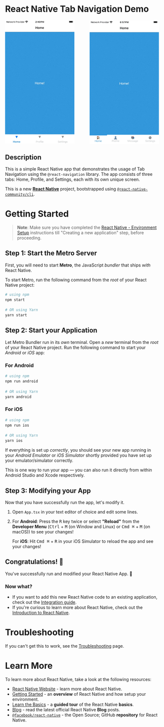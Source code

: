 # React Native Tab Navigation Demo

<div style="display: flex; align-items: center; justify-content: space-between; width: 100%;">
  <div style="width: 45%; position: relative;">
    <img src="assets/demo.gif" alt="React Native Tab Navigation Demo" style="width: 100%;">
    <div style="position: absolute; top: 0; bottom: 0; left: 100%; width: 1px; background-color: #fff;"></div>
  </div>
  <img src="https://github.com/amoltdhage/ReactNavigation-TabNavigatorApp/blob/main/assets/demo-with-icons.gif" alt="React Native Tab Navigation Demo with Icons" style="width: 45%">
</div>

## Description

This is a simple React Native app that demonstrates the usage of Tab Navigation using the `@react-navigation` library. The app consists of three tabs: Home, Profile, and Settings, each with its own unique screen.

This is a new [**React Native**](https://reactnative.dev) project, bootstrapped using [`@react-native-community/cli`](https://github.com/react-native-community/cli).

# Getting Started

>**Note**: Make sure you have completed the [React Native - Environment Setup](https://reactnative.dev/docs/environment-setup) instructions till "Creating a new application" step, before proceeding.

## Step 1: Start the Metro Server

First, you will need to start **Metro**, the JavaScript _bundler_ that ships _with_ React Native.

To start Metro, run the following command from the _root_ of your React Native project:

```bash
# using npm
npm start

# OR using Yarn
yarn start
```

## Step 2: Start your Application

Let Metro Bundler run in its _own_ terminal. Open a _new_ terminal from the _root_ of your React Native project. Run the following command to start your _Android_ or _iOS_ app:

### For Android

```bash
# using npm
npm run android

# OR using Yarn
yarn android
```

### For iOS

```bash
# using npm
npm run ios

# OR using Yarn
yarn ios
```

If everything is set up _correctly_, you should see your new app running in your _Android Emulator_ or _iOS Simulator_ shortly provided you have set up your emulator/simulator correctly.

This is one way to run your app — you can also run it directly from within Android Studio and Xcode respectively.

## Step 3: Modifying your App

Now that you have successfully run the app, let's modify it.

1. Open `App.tsx` in your text editor of choice and edit some lines.
2. For **Android**: Press the <kbd>R</kbd> key twice or select **"Reload"** from the **Developer Menu** (<kbd>Ctrl</kbd> + <kbd>M</kbd> (on Window and Linux) or <kbd>Cmd ⌘</kbd> + <kbd>M</kbd> (on macOS)) to see your changes!

   For **iOS**: Hit <kbd>Cmd ⌘</kbd> + <kbd>R</kbd> in your iOS Simulator to reload the app and see your changes!

## Congratulations! :tada:

You've successfully run and modified your React Native App. :partying_face:

### Now what?

- If you want to add this new React Native code to an existing application, check out the [Integration guide](https://reactnative.dev/docs/integration-with-existing-apps).
- If you're curious to learn more about React Native, check out the [Introduction to React Native](https://reactnative.dev/docs/getting-started).

# Troubleshooting

If you can't get this to work, see the [Troubleshooting](https://reactnative.dev/docs/troubleshooting) page.

# Learn More

To learn more about React Native, take a look at the following resources:

- [React Native Website](https://reactnative.dev) - learn more about React Native.
- [Getting Started](https://reactnative.dev/docs/environment-setup) - an **overview** of React Native and how setup your environment.
- [Learn the Basics](https://reactnative.dev/docs/getting-started) - a **guided tour** of the React Native **basics**.
- [Blog](https://reactnative.dev/blog) - read the latest official React Native **Blog** posts.
- [`@facebook/react-native`](https://github.com/facebook/react-native) - the Open Source; GitHub **repository** for React Native.


<!-- // import React from 'react';

// import { Text, View, StyleSheet } from 'react-native';

// import { NavigationContainer } from '@react-navigation/native';

// import { createBottomTabNavigator } from '@react-navigation/bottom-tabs';



// const Tab = createBottomTabNavigator();



// const App = () => {

//   return (

//     <NavigationContainer>

//       <Tab.Navigator

//         screenOptions={({ route }) => ({

//           tabBarLabel: ({ focused }) => (

//             <Text style={{ fontWeight: focused ? 'bold' : 'normal', color: focused ? '#3498db' : '#bdc3c7' }}>

//               {route.name}

//             </Text>

//           ),

//         })}

//       >

//         <Tab.Screen name='Home' component={HomeScreen} />

//         <Tab.Screen name='Profile' component={ProfileScreen} />

//         <Tab.Screen name='Settings' component={SettingsScreen} />

//       </Tab.Navigator>

//     </NavigationContainer>

//   );

// };



// const HomeScreen = () => {

//   return (

//     <View style={[styles.container, { backgroundColor: '#3498db' }]}>

//       <Text style={styles.text}>Home!</Text>

//     </View>

//   );

// };



// const ProfileScreen = () => {

//   return (

//     <View style={[styles.container, { backgroundColor: '#2ecc71' }]}>

//       <Text style={styles.text}>Profile!</Text>

//     </View>

//   );

// };



// const SettingsScreen = () => {

//   return (

//     <View style={[styles.container, { backgroundColor: '#e74c3c' }]}>

//       <Text style={styles.text}>Settings!</Text>

//     </View>

//   );

// };



// const styles = StyleSheet.create({

//   container: {

//     flex: 1,

//     justifyContent: 'center',

//     alignItems: 'center',

//   },

//   text: {

//     color: '#fff',

//     fontSize: 18,

//   },

// });



// export default App;



// import React from 'react';

// import { Text, View, StyleSheet } from 'react-native';

// import { NavigationContainer } from '@react-navigation/native';

// import { createBottomTabNavigator } from '@react-navigation/bottom-tabs';



// const Tab = createBottomTabNavigator();



// const App = () => {

//   return (

//     <NavigationContainer>

//       <Tab.Navigator

//         screenOptions={({ route }) => ({

//           tabBarLabel: ({ focused }) => (

//             <Text style={{ fontWeight: focused ? 'bold' : 'normal', color: focused ? '#3498db' : '#bdc3c7' }}>

//               {route.name}

//             </Text>

//           ),

//         })}

//       >

//         <Tab.Screen

//           name='Home'

//           component={HomeScreen}

//           options={{ tabBarIcon: () => <Text>🏠</Text> }}

//         />

//         <Tab.Screen

//           name='Profile'

//           component={ProfileScreen}

//           options={{ tabBarIcon: () => <Text>👤</Text> }}

//         />

//         <Tab.Screen

//           name='Settings'

//           component={SettingsScreen}

//           options={{ tabBarIcon: () => <Text>⚙️</Text> }}

//         />

//       </Tab.Navigator>

//     </NavigationContainer>

//   );

// };



// const HomeScreen = () => {

//   return (

//     <View style={[styles.container, { backgroundColor: '#3498db' }]}>

//       <Text style={styles.text}>Home!</Text>

//     </View>

//   );

// };



// const ProfileScreen = () => {

//   return (

//     <View style={[styles.container, { backgroundColor: '#2ecc71' }]}>

//       <Text style={styles.text}>Profile!</Text>

//     </View>

//   );

// };



// const SettingsScreen = () => {

//   return (

//     <View style={[styles.container, { backgroundColor: '#e74c3c' }]}>

//       <Text style={styles.text}>Settings!</Text>

//     </View>

//   );

// };



// const styles = StyleSheet.create({

//   container: {

//     flex: 1,

//     justifyContent: 'center',

//     alignItems: 'center',

//   },

//   text: {

//     color: '#fff',

//     fontSize: 18,

//   },

// });



// export default App;


-->
